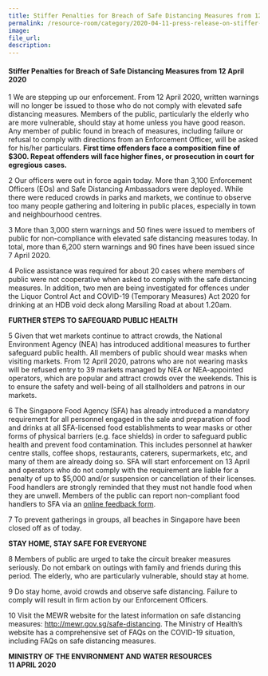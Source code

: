 ```yaml
---  
title: Stiffer Penalties for Breach of Safe Distancing Measures from 12 April 2020  
permalink: /resource-room/category/2020-04-11-press-release-on-stiffer-fines-for-breach-of-safe-distancing-measures/  
image:  
file_url:  
description:  
---  
```


#### Stiffer Penalties for Breach of Safe Distancing Measures from 12 April 2020  

1 We are stepping up our enforcement. From 12 April 2020, written warnings will no longer be issued to those who do not comply with elevated safe distancing measures. Members of the public, particularly the elderly who are more vulnerable, should stay at home unless you have good reason. Any member of public found in breach of measures, including failure or refusal to comply with directions from an Enforcement Officer, will be asked for his/her particulars. **First time offenders face a composition fine of $300. Repeat offenders will face higher fines, or prosecution in court for egregious cases.**  

2 Our officers were out in force again today. More than 3,100 Enforcement Officers (EOs) and Safe Distancing Ambassadors were deployed. While there were reduced crowds in parks and markets, we continue to observe too many people gathering and loitering in public places, especially in town and neighbourhood centres.  

3 More than 3,000 stern warnings and 50 fines were issued to members of public for non-compliance with elevated safe distancing measures today. In total, more than 6,200 stern warnings and 90 fines have been issued since 7 April 2020.  

4 	Police assistance was required for about 20 cases where members of public were not cooperative when asked to comply with the safe distancing measures. In addition, two men are being investigated for offences under the Liquor Control Act and COVID-19 (Temporary Measures) Act 2020 for drinking at an HDB void deck along Marsiling Road at about 1.20am.  

**FURTHER STEPS TO SAFEGUARD PUBLIC HEALTH**  

5 Given that wet markets continue to attract crowds, the National Environment Agency (NEA) has introduced additional measures to further safeguard public health. All members of public should wear masks when visiting markets. From 12 April 2020, patrons who are not wearing masks will be refused entry to 39 markets managed by NEA or NEA-appointed operators, which are popular and attract crowds over the weekends. This is to ensure the safety and well-being of all stallholders and patrons in our markets.  

6 The Singapore Food Agency (SFA) has already introduced a mandatory requirement for all personnel engaged in the sale and preparation of food and drinks at all SFA-licensed food establishments to wear masks or other forms of physical barriers (e.g. face shields) in order to safeguard public health and prevent food contamination. This includes personnel at hawker centre stalls, coffee shops, restaurants, caterers, supermarkets, etc, and many of them are already doing so. SFA will start enforcement on 13 April and operators who do not comply with the requirement are liable for a penalty of up to $5,000 and/or suspension or cancellation of their licenses. Food handlers are strongly reminded that they must not handle food when they are unwell. Members of the public can report non-compliant food handlers to SFA via an [online feedback form](www.sfa.gov.sg/feedback).  

7 To prevent gatherings in groups, all beaches in Singapore have been closed off as of today.  

**STAY HOME, STAY SAFE FOR EVERYONE**  

8 Members of public are urged to take the circuit breaker measures seriously. Do not embark on outings with family and friends during this period. The elderly, who are particularly vulnerable, should stay at home.  

9 Do stay home, avoid crowds and observe safe distancing. Failure to comply will result in firm action by our Enforcement Officers.  

10 Visit the MEWR website for the latest information on safe distancing measures: http://mewr.gov.sg/safe-distancing. The Ministry of Health’s website has a comprehensive set of FAQs on the COVID-19 situation, including FAQs on safe distancing measures.  

**MINISTRY OF THE ENVIRONMENT AND WATER RESOURCES**  
**11 APRIL 2020**  
